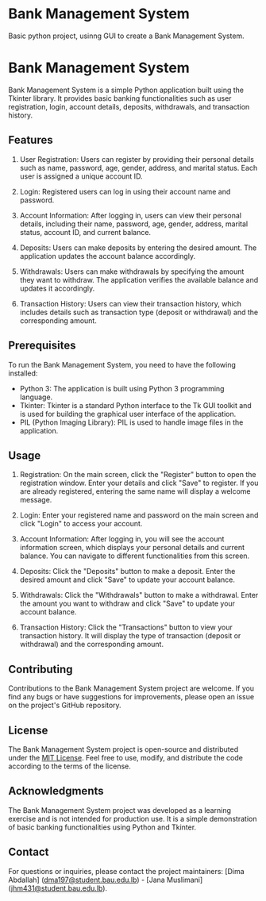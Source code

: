 # Bank Management System
 Basic python project, usinng GUI to create a Bank Management System.


# Bank Management System

Bank Management System is a simple Python application built using the Tkinter library. It provides basic banking functionalities such as user registration, login, account details, deposits, withdrawals, and transaction history.

## Features

1. User Registration: Users can register by providing their personal details such as name, password, age, gender, address, and marital status. Each user is assigned a unique account ID.

2. Login: Registered users can log in using their account name and password.

3. Account Information: After logging in, users can view their personal details, including their name, password, age, gender, address, marital status, account ID, and current balance.

4. Deposits: Users can make deposits by entering the desired amount. The application updates the account balance accordingly.

5. Withdrawals: Users can make withdrawals by specifying the amount they want to withdraw. The application verifies the available balance and updates it accordingly.

6. Transaction History: Users can view their transaction history, which includes details such as transaction type (deposit or withdrawal) and the corresponding amount.

## Prerequisites

To run the Bank Management System, you need to have the following installed:

- Python 3: The application is built using Python 3 programming language.
- Tkinter: Tkinter is a standard Python interface to the Tk GUI toolkit and is used for building the graphical user interface of the application.
- PIL (Python Imaging Library): PIL is used to handle image files in the application.


## Usage

1. Registration: On the main screen, click the "Register" button to open the registration window. Enter your details and click "Save" to register. If you are already registered, entering the same name will display a welcome message.

2. Login: Enter your registered name and password on the main screen and click "Login" to access your account.

3. Account Information: After logging in, you will see the account information screen, which displays your personal details and current balance. You can navigate to different functionalities from this screen.

4. Deposits: Click the "Deposits" button to make a deposit. Enter the desired amount and click "Save" to update your account balance.

5. Withdrawals: Click the "Withdrawals" button to make a withdrawal. Enter the amount you want to withdraw and click "Save" to update your account balance.

6. Transaction History: Click the "Transactions" button to view your transaction history. It will display the type of transaction (deposit or withdrawal) and the corresponding amount.

## Contributing

Contributions to the Bank Management System project are welcome. If you find any bugs or have suggestions for improvements, please open an issue on the project's GitHub repository.

## License

The Bank Management System project is open-source and distributed under the [MIT License](https://opensource.org/licenses/MIT). Feel free to use, modify, and distribute the code according to the terms of the license.

## Acknowledgments

The Bank Management System project was developed as a learning exercise and is not intended for production use. It is a simple demonstration of basic banking functionalities using Python and Tkinter.

## Contact

For questions or inquiries, please contact the project maintainers: [Dima Abdallah] (dma197@student.bau.edu.lb) - [Jana Muslimani] (jhm431@student.bau.edu.lb).
